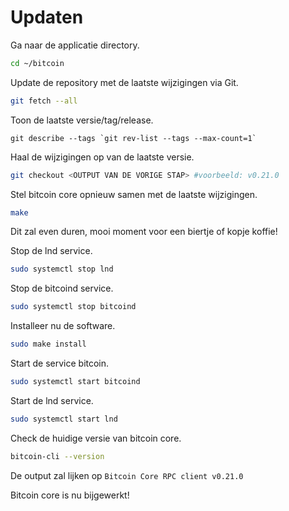 # Updaten

Ga naar de applicatie directory.

```bash
cd ~/bitcoin
```

Update de repository met de laatste wijzigingen via Git.

```bash
git fetch --all
```

Toon de laatste versie/tag/release.

```text
git describe --tags `git rev-list --tags --max-count=1`
```

Haal de wijzigingen op van de laatste versie.

```bash
git checkout <OUTPUT VAN DE VORIGE STAP> #voorbeeld: v0.21.0
```

Stel bitcoin core opnieuw samen met de laatste wijzigingen.

```bash
make
```

Dit zal even duren, mooi moment voor een biertje of kopje koffie!

Stop de lnd service.

```bash
sudo systemctl stop lnd
```

Stop de bitcoind service.

```bash
sudo systemctl stop bitcoind
```

Installeer nu de software.

```bash
sudo make install
```

Start de service bitcoin.

```bash
sudo systemctl start bitcoind
```

Start de lnd service.

```bash
sudo systemctl start lnd
```

Check de huidige versie van bitcoin core.

```bash
bitcoin-cli --version
```

De output zal lijken op `Bitcoin Core RPC client v0.21.0`

Bitcoin core is nu bijgewerkt!

